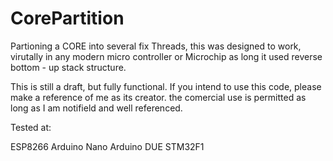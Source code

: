# CorePartition
Partioning a CORE into several fix Threads, this was designed to work, virutally in any modern micro controller or Microchip as long it used reverse bottom - up stack structure.

This is still a draft, but fully functional. If you intend to use this code, please make a reference of me as its creator. the comercial use is permitted as long as I am notifield and well referenced.

Tested at:

   ESP8266
   Arduino Nano
   Arduino DUE
   STM32F1
